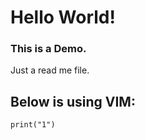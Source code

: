 # Hello World! 
### This is a Demo.

Just a read me file.

Below is using VIM:
------------------
    print("1")

